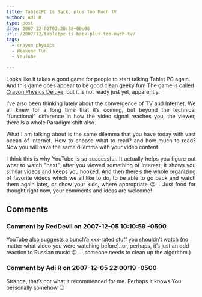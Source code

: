 ```yaml
---
title: TabletPC Is Back, plus Too Much TV
author: Adi R
type: post
date: 2007-12-02T02:20:38+00:00
url: /2007/12/tabletpc-is-back-plus-too-much-tv/
tags:
  - crayon physics
  - Weekend Fun
  - YouTube

---
```

Looks like it takes a good game for people to start talking Tablet PC again. And this game does appear to be good clean geeky fun! The game is called <a href="http://www.kloonigames.com/crayon/" target="_blank">Crayon Physics Deluxe</a>, but it is not ready just yet, apparently.

<p align="center">
  <p align="justify">
    I&#8217;ve also been thinking lately about the convergence of TV and Internet. We all knew for a long time that it&#8217;s coming, but beyond the technical "functional" difference in how the video signal reaches you, the viewer, there is a whole Paradigm shift also.
  </p>
  
  <p align="justify">
    What I am talking about is the same dilemma that you have today with vast ocean of Internet. How to choose what to read? and how much to read? Now you will have the same dilemma with your video content.
  </p>
  
  <p align="justify">
    I think this is why YouTube is so successful. It actually helps you figure out what to watch "next", after you viewed something of interest, it shows you similar videos and keeps you hooked. And then there&#8217;s the whole organizing of favorite videos which we all like to do, to be able to go back and watch them again later, or show your kids, where appropriate 😉 . Just food for thought right now, your comments and ideas are welcome!
  </p>

## Comments

### Comment by RedDevil on 2007-12-05 10:10:59 -0500
YouTube also suggests a bunch&#8217;a xxx-rated stuff you shouldn&#8217;t watch (no matter what video you were watching before)..or, perhaps, it’s just an odd reaction to Russian music 😉 &#8230;.someone needs to clean up the algorithm.)

### Comment by Adi R on 2007-12-05 22:00:19 -0500
Strange, that&#8217;s not what it recommended for me. Perhaps it knows You personally somehow 😉